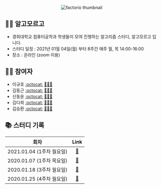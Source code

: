 
 <p align="center">
  <img src="https://user-images.githubusercontent.com/40848918/103416238-23703d00-4bc9-11eb-93f7-494ef7ea9eb5.png" alt="factorio thumbnail"/>
</p> 



## 👨‍💻 알고모르고
- 경희대학교 컴퓨터공학과 학생들이 모여 진행하는 알고리즘 스터디, 알고모르고 입니다.
- 스터디 일정 : 2021년 01월 04일(월) 부터 8주간 매주 월, 목 14:00-16:00
- 장소 : 온라인 (zoom 이용)

## 🙋‍♀️ 참여자
- 이규호 [:octocat:](https://github.com/GyuhoLee) [👨🏻‍💻](https://velog.io/@gyuho)
- 김동근 [:octocat:](https://github.com/Kim-DongGeun) [👨🏻‍💻](https://velog.io/@asdsa2134)
- 신동윤 [:octocat:](https://github.com/khusw) [👨🏻‍💻](https://sdy-study.tistory.com/)
- 김다희 [:octocat:](https://github.com/warmwhiten) [👩🏻‍💻](https://velog.io/@warmwhiten)
- 김승환 [:octocat:](https://github.com/Overnap) [👨🏻‍💻](https://www.notion.so/overnap/Blog-f48dc419c06c4fc0bfb2c48f14add860)

## 📚 스터디 기록

|           회차            |               Link           |
| :-----------------------: | :-------------------------------: |
| 2021.01.04 (1주차 월요일) | [:link:](./210104) |
| 2020.01.07 (1주차 목요일) | [:link:](./210107) |
| 2020.01.18 (3주차 월요일) | [:link:](./210118) |
| 2020.01.25 (4주차 월요일) | [:link:](./210125) |
